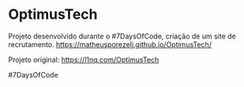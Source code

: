 # OptimusTech
Projeto desenvolvido durante o  #7DaysOfCode, criação de um site de recrutamento.
https://matheusporezeli.github.io/OptimusTech/

Projeto original: https://l1nq.com/OptimusTech

#7DaysOfCode
